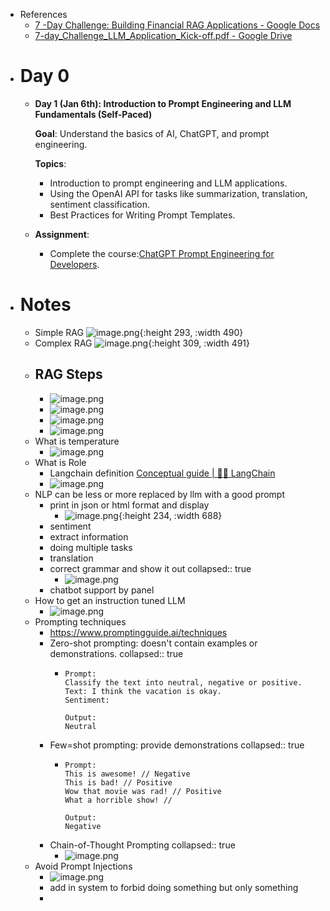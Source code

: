 - References
	- [7 -Day Challenge: Building Financial RAG Applications - Google Docs](https://docs.google.com/document/d/1l_ac__ZcPfBRCouDbXp6tWuOkWr3xZHz-omkcuLvj-8/edit?tab=t.0#heading=h.amts8o5sbb4h)
	- [7-day_Challenge_LLM_Application_Kick-off.pdf - Google Drive](https://drive.google.com/file/d/1CcgYUM-5O-qw61aDX2rYR-2YJSsm-XS6/view)
- # Day 0
	- **Day 1 (Jan 6th): Introduction to Prompt Engineering and LLM Fundamentals (Self-Paced)**
	  
	  **Goal**: Understand the basics of AI, ChatGPT, and prompt engineering.
	  
	  **Topics**:
		- Introduction to prompt engineering and LLM applications.
		- Using the OpenAI API for tasks like summarization, translation, sentiment classification.
		- Best Practices for Writing Prompt Templates.
	- **Assignment**:
		- Complete the course:[ChatGPT Prompt Engineering for Developers](https://www.deeplearning.ai/short-courses/chatgpt-prompt-engineering-for-developers/).
- # Notes
	- Simple RAG
	  ![image.png](../assets/image_1736231981098_0.png){:height 293, :width 490}
	- Complex RAG
	  ![image.png](../assets/image_1736232015662_0.png){:height 309, :width 491}
	- ## RAG Steps
		- ![image.png](../assets/image_1736232075114_0.png)
		- ![image.png](../assets/image_1736232088060_0.png)
		- ![image.png](../assets/image_1736232104000_0.png)
		- ![image.png](../assets/image_1736232113318_0.png)
	- What is temperature
		- ![image.png](../assets/image_1737011428763_0.png)
	- What is Role
		- Langchain definition [Conceptual guide | 🦜️🔗 LangChain](https://python.langchain.com/v0.2/docs/concepts/#messages)
		- ![image.png](../assets/image_1737011633007_0.png)
	- NLP can be less or more replaced by llm with a good prompt
		- print in json or html format and display
			- ![image.png](../assets/image_1737011159753_0.png){:height 234, :width 688}
		- sentiment
		- extract information
		- doing multiple tasks
		- translation
		- correct grammar and show it out
		  collapsed:: true
			- ![image.png](../assets/image_1737011193732_0.png)
		- chatbot support by panel
	- How to get an instruction tuned LLM
		- ![image.png](../assets/image_1737014712140_0.png)
	- Prompting techniques
		- https://www.promptingguide.ai/techniques
		- Zero-shot prompting: doesn't contain examples or demonstrations.
		  collapsed:: true
			- ```
			  Prompt:
			  Classify the text into neutral, negative or positive. 
			  Text: I think the vacation is okay.
			  Sentiment:
			  
			  Output:
			  Neutral
			  ```
		- Few=shot prompting: provide demonstrations
		  collapsed:: true
			- ```
			  Prompt:
			  This is awesome! // Negative
			  This is bad! // Positive
			  Wow that movie was rad! // Positive
			  What a horrible show! //
			  
			  Output:
			  Negative
			  ```
		- Chain-of-Thought Prompting
		  collapsed:: true
			- ![image.png](../assets/image_1737014582786_0.png)
	- Avoid Prompt Injections
		- ![image.png](../assets/image_1737015942872_0.png)
		- add in system to forbid doing something but only something
		-